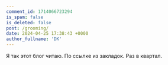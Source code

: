 ```yaml
---
comment_id: 1714066723294
is_spam: false
is_deleted: false
post: /grooming/
date: 2024-04-25 17:38:43 +0000
author_fullname: 'DK'
---
```


Я так этот блог читаю. По ссылке из закладок. Раз в квартал.
